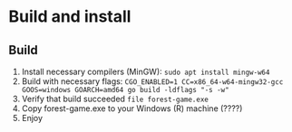 # Build and install
## Build 
1. Install necessary compilers (MinGW): `sudo apt install mingw-w64`
2. Build with necessary flags: `CGO_ENABLED=1 CC=x86_64-w64-mingw32-gcc GOOS=windows GOARCH=amd64 go build -ldflags "-s -w"`
3. Verify that build succeeded `file forest-game.exe`
4. Copy forest-game.exe to your Windows (R) machine (????)
5. Enjoy
